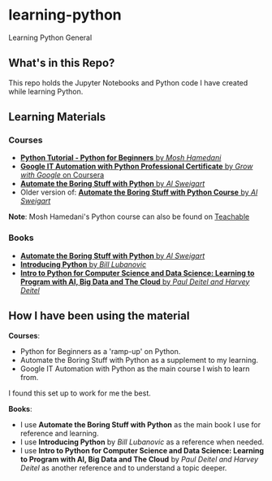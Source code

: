# learning-python
Learning Python General

## What's in this Repo?

This repo holds the Jupyter Notebooks and Python code I have created while learning Python. 

## Learning Materials 

### Courses

- [**Python Tutorial - Python for Beginners** by *Mosh Hamedani*](https://www.youtube.com/watch?v=_uQrJ0TkZlc)
- [**Google IT Automation with Python Professional Certificate** by *Grow with Google* on Coursera](https://www.coursera.org/professional-certificates/google-it-automation)
- [**Automate the Boring Stuff with Python** by *Al Sweigart*](https://www.udemy.com/course/automate/)
- Older version of: [**Automate the Boring Stuff with Python Course** by *Al Sweigart*](https://www.youtube.com/watch?v=1F_OgqRuSdI&list=PL0-84-yl1fUnRuXGFe_F7qSH1LEnn9LkW&index=1)

**Note**: Mosh Hamedani's Python course can also be found on [Teachable](https://teachable.com/)

### Books

- [**Automate the Boring Stuff with Python** by *Al Sweigart*](https://automatetheboringstuff.com/)
- [**Introducing Python** by *Bill Lubanovic*](https://www.amazon.com/Introducing-Python-Modern-Computing-Packages/dp/1492051365)
- [**Intro to Python for Computer Science and Data Science: Learning to Program with AI, Big Data and The Cloud** by *Paul Deitel and Harvey Deitel*](https://www.amazon.com/s?k=python+deitel&i=stripbooks&ref=nb_sb_noss_1)

## How I have been using the material

**Courses**:
- Python for Beginners as a 'ramp-up' on Python.
- Automate the Boring Stuff with Python as a supplement to my learning.
- Google IT Automation with Python as the main course I wish to learn from. 

I found this set up to work for me the best.

**Books**:
- I use **Automate the Boring Stuff with Python** as the main book I use for reference and learning.
- I use **Introducing Python** by *Bill Lubanovic* as a reference when needed.
- I use **Intro to Python for Computer Science and Data Science: Learning to Program with AI, Big Data and The Cloud** by *Paul Deitel and Harvey Deitel* as another reference and to understand a topic deeper.
